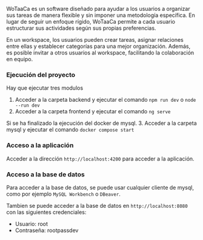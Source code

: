 WoTaaCa es un software diseñado para ayudar a los usuarios a organizar sus tareas de manera flexible y sin imponer una metodología específica. En lugar de seguir un enfoque rígido, WoTaaCa permite a cada usuario estructurar sus actividades según sus propias preferencias.

En un workspace, los usuarios pueden crear tareas, asignar relaciones entre ellas y establecer categorías para una mejor organización. Además, es posible invitar a otros usuarios al workspace, facilitando la colaboración en equipo.



### Ejecución del proyecto

Hay que ejecutar tres modulos

1. Acceder a la carpeta backend y ejecutar el comando `npm run dev` o `node --run dev`
2. Acceder a la carpeta frontend y ejecutar el comando `ng serve`

Si se ha finalizado la ejecución del docker de mysql. 3. Acceder a la carpeta mysql y ejecutar el comando `docker compose start`

### Acceso a la aplicación

Acceder a la dirección `http://localhost:4200` para acceder a la aplicación.

### Acceso a la base de datos

Para acceder a la base de datos, se puede usar cualquier cliente de mysql, como por ejemplo `MySQL Workbench` o `DBeaver`.

Tambien se puede acceder a la base de datos en `http://localhost:8080` con las siguientes credenciales:

- Usuario: root
- Contraseña: rootpassdev




